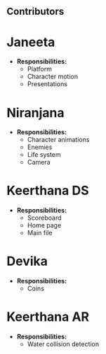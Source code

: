 
## Contributors

# Janeeta
- **Responsibilities:**
  - Platform
  - Character motion
  - Presentations

# Niranjana
- **Responsibilities:**
  - Character animations
  - Enemies 
  - Life system
  - Camera

# Keerthana DS
- **Responsibilities:**
  - Scoreboard
  - Home page
  - Main file
  
# Devika
- **Responsibilities:**
  - Coins

# Keerthana AR
- **Responsibilities:**
  - Water collision detection

